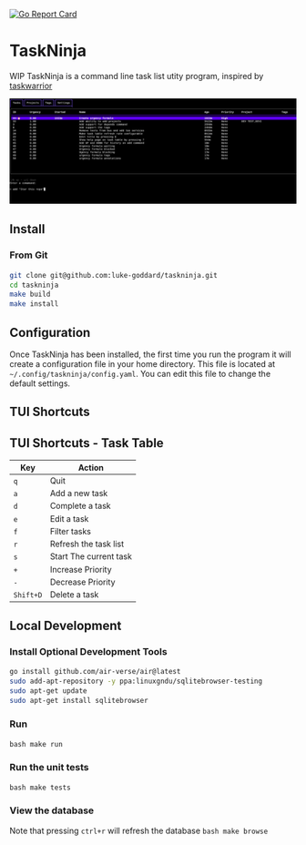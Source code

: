 [![Go Report Card](https://goreportcard.com/badge/github.com/luke-goddard/taskninja)](https://goreportcard.com/report/github.com/luke-goddard/taskninja)

# TaskNinja

WIP TaskNinja is a command line task list utity program, inspired by
[taskwarrior](https://github.com/GothenburgBitFactory/taskwarrior)

![Screenshot](assets/screenshot.png?raw=true "Terminal User Interface Screenshot")

## Install

### From Git

```bash
git clone git@github.com:luke-goddard/taskninja.git
cd taskninja
make build
make install
```

## Configuration

Once TaskNinja has been installed, the first time you run the program it will
create a configuration file in your home directory. This file is located at
`~/.config/taskninja/config.yaml`. You can edit this file to change the default
settings.


## TUI Shortcuts

## TUI Shortcuts - Task Table

| Key | Action |
| --- | ------ |
| `q` | Quit |
| `a` | Add a new task |
| `d` | Complete a task |
| `e` | Edit a task |
| `f` | Filter tasks |
| `r` | Refresh the task list |
| `s` | Start The current task |
| `+` | Increase Priority|
| `-` | Decrease Priority|
| `Shift+D` | Delete a task |

## Local Development

### Install Optional Development Tools
```bash
go install github.com/air-verse/air@latest
sudo add-apt-repository -y ppa:linuxgndu/sqlitebrowser-testing
sudo apt-get update
sudo apt-get install sqlitebrowser
```

### Run
```bash make run ```

### Run the unit tests
```bash make tests ```

### View the database
Note that pressing `ctrl+r` will refresh the database
```bash make browse ```
